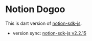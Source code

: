 # Notion Dogoo

This is dart version of [notion-sdk-js](https://github.com/makenotion/notion-sdk-js/tree/main).
- version sync: [notion-sdk-js v2.2.15](https://github.com/makenotion/notion-sdk-js/tree/v2.2.15)
